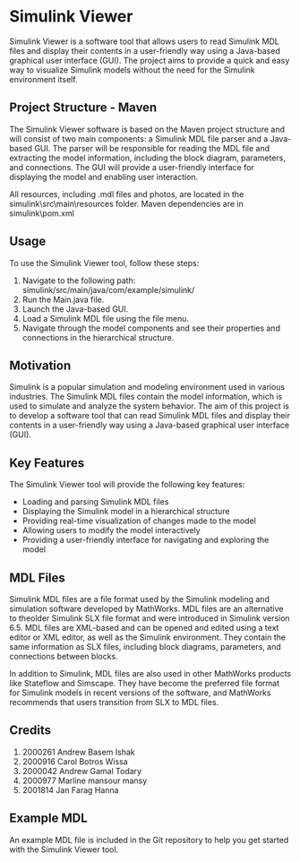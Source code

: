 # Simulink Viewer

Simulink Viewer is a software tool that allows users to read Simulink MDL files and display their contents in a user-friendly way using a Java-based graphical user interface (GUI). The project aims to provide a quick and easy way to visualize Simulink models without the need for the Simulink environment itself.

## Project Structure - Maven

The Simulink Viewer software is based on the Maven project structure and will consist of two main components: a Simulink MDL file parser and a Java-based GUI. The parser will be responsible for reading the MDL file and extracting the model information, including the block diagram, parameters, and connections. The GUI will provide a user-friendly interface for displaying the model and enabling user interaction.

All resources, including .mdl files and photos, are located in the simulink\src\main\resources folder.
Maven dependencies are in simulink\pom.xml

## Usage

To use the Simulink Viewer tool, follow these steps:

1. Navigate to the following path: simulink/src/main/java/com/example/simulink/
2. Run the Main.java file.
3. Launch the Java-based GUI.
4. Load a Simulink MDL file using the file menu.
5. Navigate through the model components and see their properties and connections in the hierarchical structure.

## Motivation

Simulink is a popular simulation and modeling environment used in various industries.
The Simulink MDL files contain the model information, which is used to simulate and analyze the system behavior. The aim of this project is to develop a software tool that can read Simulink MDL files and display their contents in a user-friendly way using a Java-based graphical user interface (GUI).

## Key Features

The Simulink Viewer tool will provide the following key features:

- Loading and parsing Simulink MDL files
- Displaying the Simulink model in a hierarchical structure
- Providing real-time visualization of changes made to the model
- Allowing users to modify the model interactively
- Providing a user-friendly interface for navigating and exploring the model

## MDL Files

Simulink MDL files are a file format used by the Simulink modeling and simulation software developed by MathWorks. MDL files are an alternative to theolder Simulink SLX file format and were introduced in Simulink version 6.5. MDL files are XML-based and can be opened and edited using a text editor or XML editor, as well as the Simulink environment. They contain the same information as SLX files, including block diagrams, parameters, and connections between blocks.

In addition to Simulink, MDL files are also used in other MathWorks products like Stateflow and Simscape. They have become the preferred file format for Simulink models in recent versions of the software, and MathWorks recommends that users transition from SLX to MDL files.

## Credits

1.  2000261 Andrew Basem Ishak <br />
2.  2000916 Carol Botros Wissa <br />
3.  2000042 Andrew Gamal Todary <br />
4.  2000977 Marline mansour mansy <br />
5.  2001814 Jan Farag Hanna

## Example MDL

An example MDL file is included in the Git repository to help you get started with the Simulink Viewer tool.
